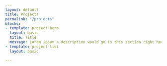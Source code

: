 ```yaml
---
layout: default
title: Projects
permalink: "/projects"
blocks:
- template: project-hero
  layout: basic
  title: Title
  message: Lorem ipsum a description would go in this section right here!
- template: project-list
  layout: basic

---
```


